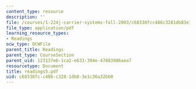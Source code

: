 ```yaml
---
content_type: resource
description: ''
file: /courses/1-224j-carrier-systems-fall-2003/c68338fcc486c3281db83e1c36a32bb0_readings5.pdf
file_type: application/pdf
learning_resource_types:
- Readings
ocw_type: OCWFile
parent_title: Readings
parent_type: CourseSection
parent_uid: 123137e6-1ca2-e633-394e-47883986aea7
resourcetype: Document
title: readings5.pdf
uid: c68338fc-c486-c328-1db8-3e1c36a32bb0
---
```

